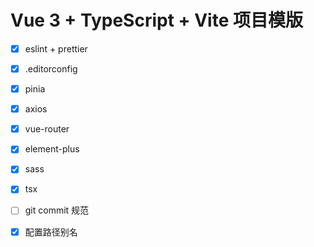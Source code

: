 # Vue 3 + TypeScript + Vite 项目模版

- [x] eslint + prettier
- [x] .editorconfig
- [x] pinia
- [x] axios
- [x] vue-router
- [x] element-plus
- [x] sass
- [x] tsx
- [ ] git commit 规范
- [x] 配置路径别名




